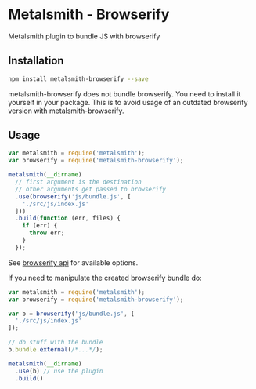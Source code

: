# Metalsmith - Browserify

Metalsmith plugin to bundle JS with browserify

## Installation

```bash
npm install metalsmith-browserify --save
```

metalsmith-browserify does not bundle browserify. You need to install it yourself in your package.
This is to avoid usage of an outdated browserify version with metalsmith-browserify.

## Usage

```javascript
var metalsmith = require('metalsmith');
var browserify = require('metalsmith-browserify');

metalsmith(__dirname)
  // first argument is the destination
  // other arguments get passed to browserify
  .use(browserify('js/bundle.js', [
    './src/js/index.js'
  ]))
  .build(function (err, files) {
    if (err) {
      throw err;
    }
  });
```

See [browserify api](https://www.npmjs.com/package/browserify#api-example) for available options.

If you need to manipulate the created browserify bundle do:

```javascript
var metalsmith = require('metalsmith');
var browserify = require('metalsmith-browserify');

var b = browserify('js/bundle.js', [
  './src/js/index.js'
]);

// do stuff with the bundle
b.bundle.external(/*...*/);

metalsmith(__dirname)
  .use(b) // use the plugin
  .build()
```
